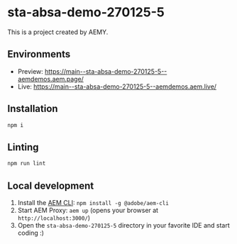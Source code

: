 # sta-absa-demo-270125-5

This is a project created by AEMY.

## Environments

- Preview: https://main--sta-absa-demo-270125-5--aemdemos.aem.page/
- Live: https://main--sta-absa-demo-270125-5--aemdemos.aem.live/

## Installation

```sh
npm i
```

## Linting

```sh
npm run lint
```

## Local development

1. Install the [AEM CLI](https://github.com/adobe/helix-cli): `npm install -g @adobe/aem-cli`
1. Start AEM Proxy: `aem up` (opens your browser at `http://localhost:3000/`)
1. Open the `sta-absa-demo-270125-5` directory in your favorite IDE and start coding :)